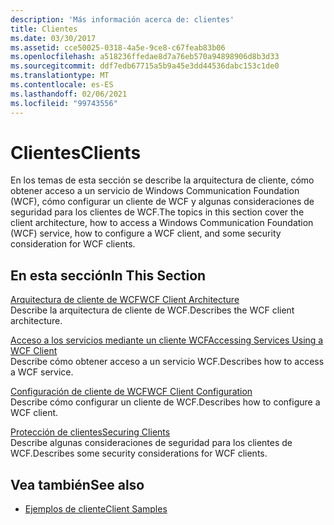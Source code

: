 ```yaml
---
description: 'Más información acerca de: clientes'
title: Clientes
ms.date: 03/30/2017
ms.assetid: cce50025-0318-4a5e-9ce8-c67feab83b06
ms.openlocfilehash: a518236ffedae8d7a76eb570a94898906d8b3d33
ms.sourcegitcommit: ddf7edb67715a5b9a45e3dd44536dabc153c1de0
ms.translationtype: MT
ms.contentlocale: es-ES
ms.lasthandoff: 02/06/2021
ms.locfileid: "99743556"
---
```

# <a name="clients"></a><span data-ttu-id="2c3e0-103">Clientes</span><span class="sxs-lookup"><span data-stu-id="2c3e0-103">Clients</span></span>

<span data-ttu-id="2c3e0-104">En los temas de esta sección se describe la arquitectura de cliente, cómo obtener acceso a un servicio de Windows Communication Foundation (WCF), cómo configurar un cliente de WCF y algunas consideraciones de seguridad para los clientes de WCF.</span><span class="sxs-lookup"><span data-stu-id="2c3e0-104">The topics in this section cover the client architecture, how to access a Windows Communication Foundation (WCF) service, how to configure a WCF client, and some security consideration for WCF clients.</span></span>  
  
## <a name="in-this-section"></a><span data-ttu-id="2c3e0-105">En esta sección</span><span class="sxs-lookup"><span data-stu-id="2c3e0-105">In This Section</span></span>  

 [<span data-ttu-id="2c3e0-106">Arquitectura de cliente de WCF</span><span class="sxs-lookup"><span data-stu-id="2c3e0-106">WCF Client Architecture</span></span>](client-architecture.md)  
 <span data-ttu-id="2c3e0-107">Describe la arquitectura de cliente de WCF.</span><span class="sxs-lookup"><span data-stu-id="2c3e0-107">Describes the WCF client architecture.</span></span>  
  
 [<span data-ttu-id="2c3e0-108">Acceso a los servicios mediante un cliente WCF</span><span class="sxs-lookup"><span data-stu-id="2c3e0-108">Accessing Services Using a WCF Client</span></span>](accessing-services-using-a-client.md)  
 <span data-ttu-id="2c3e0-109">Describe cómo obtener acceso a un servicio WCF.</span><span class="sxs-lookup"><span data-stu-id="2c3e0-109">Describes how to access a WCF service.</span></span>  
  
 [<span data-ttu-id="2c3e0-110">Configuración de cliente de WCF</span><span class="sxs-lookup"><span data-stu-id="2c3e0-110">WCF Client Configuration</span></span>](client-configuration.md)  
 <span data-ttu-id="2c3e0-111">Describe cómo configurar un cliente de WCF.</span><span class="sxs-lookup"><span data-stu-id="2c3e0-111">Describes how to configure a WCF client.</span></span>  
  
 [<span data-ttu-id="2c3e0-112">Protección de clientes</span><span class="sxs-lookup"><span data-stu-id="2c3e0-112">Securing Clients</span></span>](../securing-clients.md)  
 <span data-ttu-id="2c3e0-113">Describe algunas consideraciones de seguridad para los clientes de WCF.</span><span class="sxs-lookup"><span data-stu-id="2c3e0-113">Describes some security considerations for WCF clients.</span></span>  
  
## <a name="see-also"></a><span data-ttu-id="2c3e0-114">Vea también</span><span class="sxs-lookup"><span data-stu-id="2c3e0-114">See also</span></span>

- [<span data-ttu-id="2c3e0-115">Ejemplos de cliente</span><span class="sxs-lookup"><span data-stu-id="2c3e0-115">Client Samples</span></span>](../samples/client.md)
